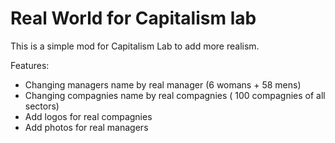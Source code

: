 Real World for Capitalism lab
=============================

This is a simple mod for Capitalism Lab to add more realism.

Features:
- Changing managers name by real manager (6 womans + 58 mens)
- Changing compagnies name by real compagnies ( 100 compagnies of all sectors)
- Add logos for real compagnies
- Add photos for real managers
